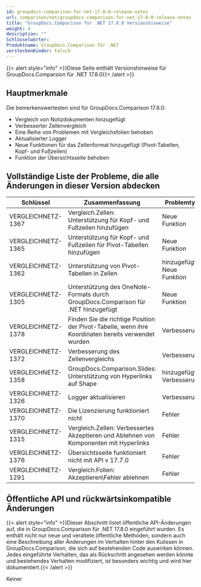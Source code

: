 ```yaml
---
id: groupdocs-comparison-for-net-17-8-0-release-notes
url: comparison/net/groupdocs-comparison-for-net-17-8-0-release-notes
title: "GroupDocs.Comparison für .NET 17.8.0 Versionshinweise"
weight: 4
description: ""
Schlüsselwörter:
Produktname: GroupDocs.Comparison für .NET
versteckenKinder: Falsch
---
```

{{< alert style="info" >}}Diese Seite enthält Versionshinweise für GroupDocs.Comparsion für .NET 17.8.0{{< /alert >}}

## Hauptmerkmale

Die bemerkenswertesten sind für GroupDocs.Comparison 17.8.0:

* Vergleich von Notizdokumenten hinzugefügt
* Verbesserter Zellenvergleich
* Eine Reihe von Problemen mit Vergleichsfolien behoben
* Aktualisierter Logger
* Neue Funktionen für das Zellenformat hinzugefügt (Pivot-Tabellen, Kopf- und Fußzeilen)
* Funktion der Übersichtsseite behoben

## Vollständige Liste der Probleme, die alle Änderungen in dieser Version abdecken

| Schlüssel | Zusammenfassung | Problemtyp |
| --- | --- | --- |
| VERGLEICHNETZ-1367 | Vergleich.Zellen: Unterstützung für Kopf- und Fußzeilen hinzufügen | Neue Funktion |
| VERGLEICHNETZ-1365 | Unterstützung für Kopf- und Fußzeilen für Pivot-Tabellen hinzufügen | Neue Funktion |
| VERGLEICHNETZ-1362 | Unterstützung von Pivot-Tabellen in Zellen | hinzugefügt Neue Funktion |
| VERGLEICHNETZ-1305 | Unterstützung des OneNote-Formats durch GroupDocs.Comparison für .NET hinzugefügt | Neue Funktion |
| VERGLEICHNETZ-1378 | Finden Sie die richtige Position der Pivot-Tabelle, wenn ihre Koordinaten bereits verwendet wurden | Verbesserung |
| VERGLEICHNETZ-1372 | Verbesserung des Zellenvergleichs | Verbesserung |
| VERGLEICHNETZ-1358 | GroupDocs.Comparison.Slides: Unterstützung von Hyperlinks auf Shape | hinzugefügt Verbesserung |
| VERGLEICHNETZ-1326 | Logger aktualisieren | Verbesserung |
| VERGLEICHNETZ-1370 | Die Lizenzierung funktioniert nicht | Fehler |
| VERGLEICHNETZ-1315 | Vergleich.Zellen: Verbessertes Akzeptieren und Ablehnen von Komponenten mit Hyperlinks | Fehler |
| VERGLEICHNETZ-1376 | Übersichtsseite funktioniert nicht mit API v 17.7.0 | Fehler |
| VERGLEICHNETZ-1291 | Vergleich.Folien: Akzeptieren\\Fehler ablehnen | Fehler |

## Öffentliche API und rückwärtsinkompatible Änderungen

{{< alert style="info" >}}Dieser Abschnitt listet öffentliche API-Änderungen auf, die in GroupDocs.Comparison für .NET 17.8.0 eingeführt wurden. Es enthält nicht nur neue und veraltete öffentliche Methoden, sondern auch eine Beschreibung aller Änderungen im Verhalten hinter den Kulissen in GroupDocs.Comparison, die sich auf bestehenden Code auswirken können. Jedes eingeführte Verhalten, das als Rückschritt angesehen werden könnte und bestehendes Verhalten modifiziert, ist besonders wichtig und wird hier dokumentiert.{{< /alert >}}

  


Keiner

